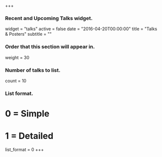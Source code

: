 +++
### Recent and Upcoming Talks widget.
widget = "talks"
active = false
date = "2016-04-20T00:00:00"
title = "Talks & Posters"
subtitle = ""
### Order that this section will appear in.
weight = 30
### Number of talks to list.
count = 10
### List format.
#   0 = Simple
#   1 = Detailed
list_format = 0
+++
